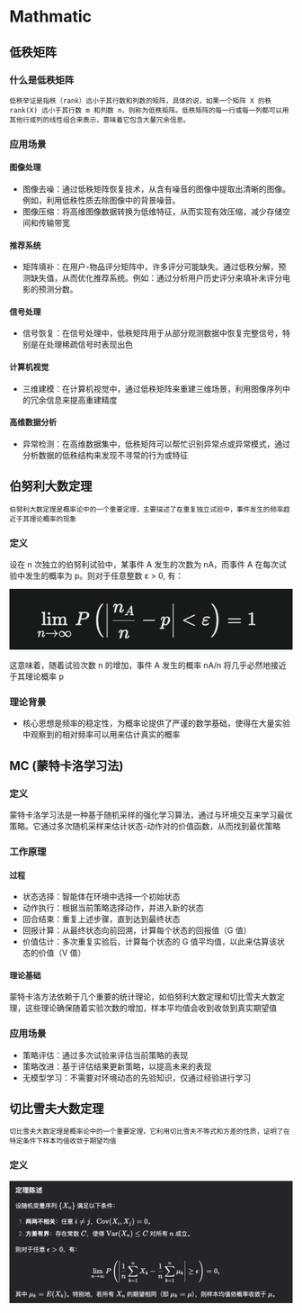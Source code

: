 # Mathmatic

## 低秩矩阵

### 什么是低秩矩阵

`
低秩举证是指秩（rank）远小于其行数和列数的矩阵，具体的说，如果一个矩阵 X 的秩 rank(X) 远小于其行数 m 和列数 n，则称为低秩矩阵。低秩矩阵的每一行或每一列都可以用其他行或列的线性组合来表示，意味着它包含大量冗余信息。
`

### 应用场景

#### 图像处理

- 图像去噪：通过低秩矩阵恢复技术，从含有噪音的图像中提取出清晰的图像。例如，利用低秩性质去除图像中的背景噪音。
- 图像压缩：将高维图像数据转换为低维特征，从而实现有效压缩，减少存储空间和传输带宽

#### 推荐系统

- 矩阵填补：在用户-物品评分矩阵中，许多评分可能缺失。通过低秩分解，预测缺失值，从而优化推荐系统。例如：通过分析用户历史评分来填补未评分电影的预测分数。

#### 信号处理

- 信号恢复：在信号处理中，低秩矩阵用于从部分观测数据中恢复完整信号，特别是在处理稀疏信号时表现出色

#### 计算机视觉

- 三维建模：在计算机视觉中，通过低秩矩阵来重建三维场景，利用图像序列中的冗余信息来提高重建精度

#### 高维数据分析

- 异常检测：在高维数据集中，低秩矩阵可以帮忙识别异常点或异常模式，通过分析数据的低秩结构来发现不寻常的行为或特征

## 伯努利大数定理

`
伯努利大数定理是概率论中的一个重要定理，主要描述了在重复独立试验中，事件发生的频率趋近于其理论概率的现象
`

### 定义

设在 n 次独立的伯努利试验中，某事件 A 发生的次数为 nA，而事件 A 在每次试验中发生的概率为 p。则对于任意整数 ε > 0, 有：

![bernouli](../pics/bernoulli.png)

这意味着，随着试验次数 n 的增加，事件 A 发生的概率 nA/n 将几乎必然地接近于其理论概率 p

### 理论背景

- 核心思想是频率的稳定性，为概率论提供了严谨的数学基础，使得在大量实验中观察到的相对频率可以用来估计真实的概率

## MC (蒙特卡洛学习法)

### 定义

蒙特卡洛学习法是一种基于随机采样的强化学习算法，通过与环境交互来学习最优策略。它通过多次随机采样来估计状态-动作对的价值函数，从而找到最优策略

### 工作原理

#### 过程

- 状态选择：智能体在环境中选择一个初始状态
- 动作执行：根据当前策略选择动作，并进入新的状态
- 回合结束：重复上述步骤，直到达到最终状态
- 回报计算：从最终状态向前回溯，计算每个状态的回报值（G 值）
- 价值估计：多次重复实验后，计算每个状态的 G 值平均值，以此来估算该状态的价值（V 值）

#### 理论基础

蒙特卡洛方法依赖于几个重要的统计理论，如伯努利大数定理和切比雪夫大数定理，这些理论确保随着实验次数的增加，样本平均值会收到收敛到真实期望值

### 应用场景

- 策略评估：通过多次试验来评估当前策略的表现
- 策略改进：基于评估结果更新策略，以提高未来的表现
- 无模型学习：不需要对环境动态的先验知识，仅通过经验进行学习

## 切比雪夫大数定理

`
切比雪夫大数定理是概率论中的一个重要定理，它利用切比雪夫不等式和方差的性质，证明了在特定条件下样本均值收敛于期望均值
`

### 定义

![chebyshev](../pics/chebyshev.png)

